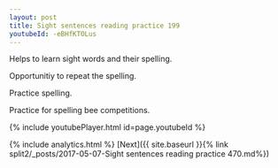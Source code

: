 ```yaml
---
layout: post
title: Sight sentences reading practice 199
youtubeId: -eBHfKTOLus
---
```

 
 
Helps to learn sight words and their spelling.

Opportunitiy to repeat the spelling. 

Practice spelling. 
 
Practice for spelling bee competitions. 
 
{% include youtubePlayer.html id=page.youtubeId %}
 
 
{% include analytics.html %} 
[Next]({{ site.baseurl }}{% link  split2/_posts/2017-05-07-Sight sentences reading practice 470.md%})
 
